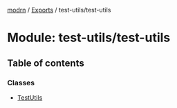 [modrn](../README.md) / [Exports](../modules.md) / test-utils/test-utils

# Module: test-utils/test-utils

## Table of contents

### Classes

- [TestUtils](../classes/test_utils_test_utils.TestUtils.md)
